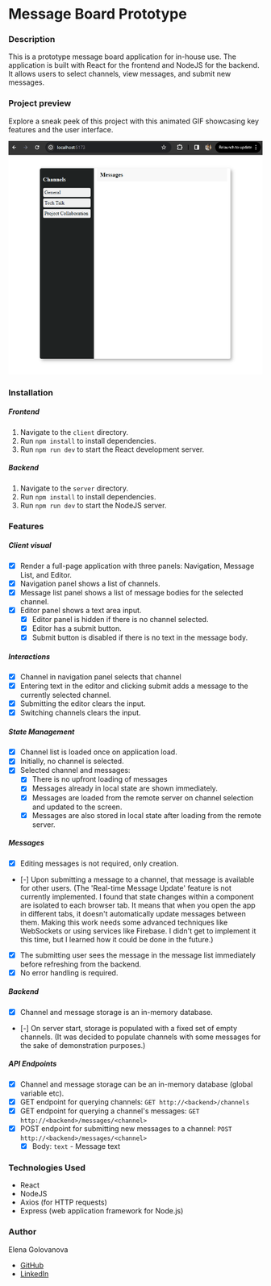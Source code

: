 # Message Board Prototype

### Description

This is a prototype message board application for in-house use. The application is built with React for the frontend and NodeJS for the backend. It allows users to select channels, view messages, and submit new messages.

### Project preview

Explore a sneak peek of this project with this animated GIF showcasing key features and the user interface.

![UI project GIF](./client/public/message-board-app.gif)

### Installation

##### Frontend

1. Navigate to the `client` directory.
2. Run `npm install` to install dependencies.
3. Run `npm run dev` to start the React development server.

##### Backend

1. Navigate to the `server` directory.
2. Run `npm install` to install dependencies.
3. Run `npm run dev` to start the NodeJS server.

### Features

##### Client visual

- [x] Render a full-page application with three panels: Navigation, Message List, and Editor.
- [x] Navigation panel shows a list of channels.
- [x] Message list panel shows a list of message bodies for the selected channel.
- [x] Editor panel shows a text area input.
  - [x] Editor panel is hidden if there is no channel selected.
  - [x] Editor has a submit button.
  - [x] Submit button is disabled if there is no text in the message body.

##### Interactions

- [x] Channel in navigation panel selects that channel
- [x] Entering text in the editor and clicking submit adds a message to the currently selected channel.
- [x] Submitting the editor clears the input.
- [x] Switching channels clears the input.

##### State Management

- [x] Channel list is loaded once on application load.
- [x] Initially, no channel is selected.
- [x] Selected channel and messages:
  - [x] There is no upfront loading of messages
  - [x] Messages already in local state are shown immediately.
  - [x] Messages are loaded from the remote server on channel selection and updated to the screen.
  - [x] Messages are also stored in local state after loading from the remote server.

##### Messages

- [x] Editing messages is not required, only creation.
- [-] Upon submitting a message to a channel, that message is available for other users.
  (The 'Real-time Message Update' feature is not currently implemented. I found that state changes within a component are isolated to each browser tab. It means that when you open the app in different tabs, it doesn't automatically update messages between them. Making this work needs some advanced techniques like WebSockets or using services like Firebase. I didn't get to implement it this time, but I learned how it could be done in the future.)
- [x] The submitting user sees the message in the message list immediately before refreshing from the backend.
- [x] No error handling is required.

##### Backend

- [x] Channel and message storage is an in-memory database.
- [-] On server start, storage is populated with a fixed set of empty channels.
      (It was decided to populate channels with some messages for the sake of demonstration purposes.)

##### API Endpoints

- [x] Channel and message storage can be an in-memory database (global variable etc).
- [x] GET endpoint for querying channels: `GET http://<backend>/channels`
- [x] GET endpoint for querying a channel's messages: `GET http://<backend>/messages/<channel>`
- [x] POST endpoint for submitting new messages to a channel: `POST http://<backend>/messages/<channel>`
  - [x] Body: `text` - Message text

### Technologies Used

- React
- NodeJS
- Axios (for HTTP requests)
- Express (web application framework for Node.js)

### Author

Elena Golovanova
- [GitHub](https://github.com/ElenaCoder/)
- [LinkedIn](https://www.linkedin.com/in/elena-golovanova/)
